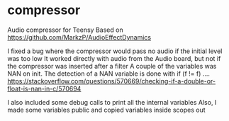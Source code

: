 # compressor
Audio compressor for Teensy
Based on https://github.com/MarkzP/AudioEffectDynamics

I fixed a bug where the compressor would pass no audio if the initial level was too low
It worked directly with audio from the Audio board, but not if the compressor was inserted after a filter 
A couple of the variables was NAN on init. 
The detection of a NAN variable is done with if (f != f) .... 
https://stackoverflow.com/questions/570669/checking-if-a-double-or-float-is-nan-in-c/570694

I also included some debug calls to print all the internal variables 
Also, I made some variables public and copied variables inside scopes out
